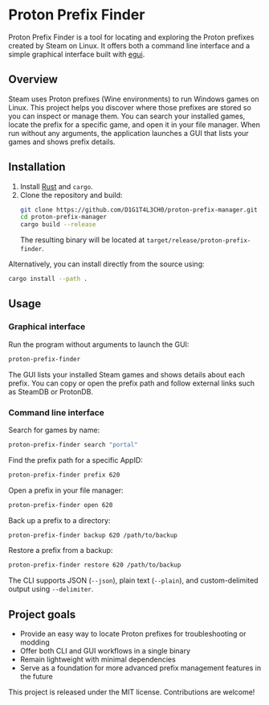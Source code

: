 # Proton Prefix Finder

Proton Prefix Finder is a tool for locating and exploring the Proton prefixes created by Steam on Linux. It offers both a command line interface and a simple graphical interface built with [egui](https://github.com/emilk/egui).

## Overview

Steam uses Proton prefixes (Wine environments) to run Windows games on Linux. This project helps you discover where those prefixes are stored so you can inspect or manage them. You can search your installed games, locate the prefix for a specific game, and open it in your file manager. When run without any arguments, the application launches a GUI that lists your games and shows prefix details.

## Installation

1. Install [Rust](https://www.rust-lang.org/tools/install) and `cargo`.
2. Clone the repository and build:
   ```bash
   git clone https://github.com/D1G1T4L3CH0/proton-prefix-manager.git
   cd proton-prefix-manager
   cargo build --release
   ```
   The resulting binary will be located at `target/release/proton-prefix-finder`.

Alternatively, you can install directly from the source using:

```bash
cargo install --path .
```

## Usage

### Graphical interface

Run the program without arguments to launch the GUI:

```bash
proton-prefix-finder
```

The GUI lists your installed Steam games and shows details about each prefix. You can copy or open the prefix path and follow external links such as SteamDB or ProtonDB.

### Command line interface

Search for games by name:

```bash
proton-prefix-finder search "portal"
```

Find the prefix path for a specific AppID:

```bash
proton-prefix-finder prefix 620
```

Open a prefix in your file manager:

```bash
proton-prefix-finder open 620
```

Back up a prefix to a directory:

```bash
proton-prefix-finder backup 620 /path/to/backup
```

Restore a prefix from a backup:

```bash
proton-prefix-finder restore 620 /path/to/backup
```

The CLI supports JSON (`--json`), plain text (`--plain`), and custom-delimited output using `--delimiter`.

## Project goals

- Provide an easy way to locate Proton prefixes for troubleshooting or modding
- Offer both CLI and GUI workflows in a single binary
- Remain lightweight with minimal dependencies
- Serve as a foundation for more advanced prefix management features in the future

This project is released under the MIT license. Contributions are welcome!

